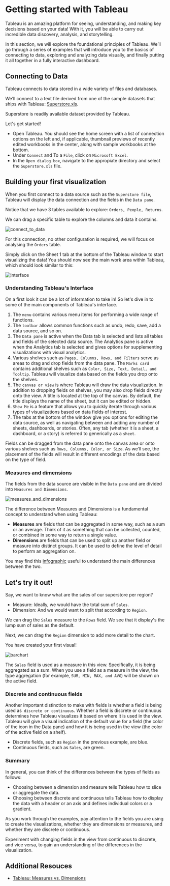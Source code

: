 # Getting started with Tableau

Tableau is an amazing platform for seeing, understanding, and making key decisions based on your data! With it, you will be able to carry out incredible data discovery, analysis, and storytelling.

In this section, we will explore  the foundational principles of Tableau. We’ll go through a series of examples that will introduce you to the basics of connecting to data, exploring and analyzing data visually, and finally putting it all together in a fully interactive dashboard.

## Connecting to Data

Tableau connects to data stored in a wide variety of files and databases.  

We’ll connect to a text file derived from one of the sample datasets that ships with Tableau: [Superstore.xls](./data/Superstore.xls). 

Superstore is readily available dataset provided by Tableau.

Let's get started!

* Open Tableau. You should see the home screen with a list of connection options on the left and, if applicable, thumbnail previews of recently edited workbooks in the center, along with sample workbooks at the bottom.
* Under `Connect` and To a `File`, click on `Microsoft Excel`.
* In the `Open dialog box`, navigate to the appropiate directory and select the `Superstore.xls` file.


## Building your first visualization

When you first connect to a data source such as the `Superstore file`, Tableau will display the data connection and the fields in the `Data pane`. 




Notice that we have 3 tables available to explore: `Orders, People, Returns`.

We can drag a specific table to explore the columns and data it contains. 

![connect_to_data](./assets/connect_to_superstore_orders.gif)


For this connection, no other configuration is required, we will focus on analysing the `Orders` table. 



Simply click on the Sheet 1 tab at the bottom of the Tableau window to start visualizing the data! You should now see the main work area within Tableau, which should look similar to this:

![interface](./assets/tableau_interface.png)

### Understanding Tableau's Interface

On a first look it can be a lot of information to take in! So let's dive in to some of the main components of Tableau's interface.

1. The `menu` contains various menu items for performing a wide range of functions.
2. The `toolbar` allows common functions such as undo, redo, save, add a data source, and so on.
3. The `Data pane` is active when the Data tab is selected and lists all tables and fields of the selected data source. The Analytics pane is active when the Analytics tab is selected and gives options for supplementing visualizations with visual analytics.
4. Various shelves such as `Pages, Columns, Rows, and Filters` serve as areas to drag and drop fields from the data pane. The `Marks card` contains additional shelves such as `Color, Size, Text, Detail, and Tooltip`. Tableau will visualize data based on the fields you drop onto the shelves.
5. The `canvas or view` is where Tableau will draw the data visualization. In addition to dropping fields on shelves, you may also drop fields directly onto the view. A title is located at the top of the canvas. By default, the title displays the name of the sheet, but it can be edited or hidden.
6. `Show Me` is a feature that allows you to quickly iterate through various types of visualizations based on data fields of interest. 
7. The tabs at the bottom of the window give you options for editing the data source, as well as navigating between and adding any number of sheets, dashboards, or stories. Often, any tab (whether it is a sheet, a dashboard, or a story) is referred to generically as a `sheet`.


Fields can be dragged from the data pane onto the canvas area or onto various shelves such as `Rows, Columns, Color, or Size`.  As we’ll see, the placement of the fields will result in different encodings of the data based on the type of field.

### Measures and dimensions

The fields from the data source are visible in the `Data pane` and are divided into `Measures and Dimensions`.

![measures_and_dimensions](./assets/measures_and_dimensions.png)

The difference between Measures and Dimensions is a fundamental concept to understand when using Tableau:

* **Measures** are fields that can be aggregated in some way, such as a sum or an average. Think of it as something that can be collected, counted, or combined in some way to return a single value.
* **Dimensions** are fields that can be used to split up another field or measure into distinct groups. It can be used to define the level of detail to perform an aggregation on. 

You may find this [infographic](https://www.educba.com/tableau-dimension-vs-measure/) useful to understand the main differences between the two.

## Let's try it out! 

Say, we want to know what are the sales of our superstore per region?

* Measure: Ideally, we would have the total sum of `Sales`. 
* Dimension: And we would want to split that according to `Region`. 

We can drag the `Sales` measure to the `Rows` field. We see that it display's the lump sum of sales as the default. 

Next, we can drag the `Region` dimension to add more detail to the chart. 

You have created your first visual!

![barchart](./assets/barchart.gif)

The `Sales` field is used as a measure in this view. Specifically, it is being aggregated as a sum. When you use a field as a measure in the view, the type aggregation (for example, `SUM, MIN, MAX, and AVG`) will be shown on the active field.

### Discrete and continuous fields

Another important distinction to make with fields is whether a field is being used as` discrete or continuous`. Whether a field is discrete or continuous determines how Tableau visualizes it based on where it is used in the view. Tableau will give a visual indication of the default value for a field (the color of the icon in the Data pane) and how it is being used in the view (the color of the active field on a shelf). 

* Discrete fields, such as `Region` in the previous example, are blue. 
* Continuous fields, such as `Sales`, are green.

### Summary

In general, you can think of the differences between the types of fields as follows:

* Choosing between a dimension and measure tells Tableau how to slice or aggregate the data.
* Choosing between discrete and continuous tells Tableau how to display the data with a header or an axis and defines individual colors or a gradient.

As you work through the examples, pay attention to the fields you are using to create the visualizations, whether they are dimensions or measures, and whether they are discrete or continuous. 

Experiment with changing fields in the view from continuous to discrete, and vice versa, to gain an understanding of the differences in the visualization. 

## Additional Resouces

* [Tableau: Measures vs. Dimensions](https://medium.com/swlh/tableau-measures-vs-dimensions-cb9986fecef9)